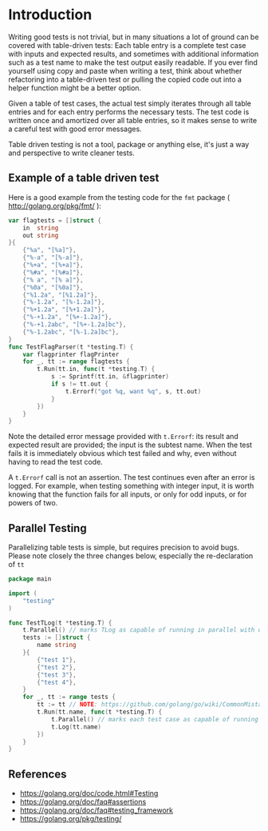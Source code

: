 # Introduction
Writing good tests is not trivial, but in many situations a lot of ground can be covered with table-driven tests: Each table entry is a complete test case with inputs and expected results, and sometimes with additional information such as a test name to make the test output easily readable.  If you ever find yourself using copy and paste when writing a test, think about whether refactoring into a table-driven test or pulling the copied code out into a helper function might be a better option.

Given a table of test cases, the actual test simply iterates through all table entries and for each entry performs the necessary tests. The test code is written once and amortized over all table entries, so it makes sense to write a careful test with good error messages.

Table driven testing is not a tool, package or anything else, it's just a way and perspective to write cleaner tests. 

## Example of a table driven test

Here is a good example from the testing code for the ` fmt ` package ( http://golang.org/pkg/fmt/ ):

```go
var flagtests = []struct {
	in  string
	out string
}{
	{"%a", "[%a]"},
	{"%-a", "[%-a]"},
	{"%+a", "[%+a]"},
	{"%#a", "[%#a]"},
	{"% a", "[% a]"},
	{"%0a", "[%0a]"},
	{"%1.2a", "[%1.2a]"},
	{"%-1.2a", "[%-1.2a]"},
	{"%+1.2a", "[%+1.2a]"},
	{"%-+1.2a", "[%+-1.2a]"},
	{"%-+1.2abc", "[%+-1.2a]bc"},
	{"%-1.2abc", "[%-1.2a]bc"},
}
func TestFlagParser(t *testing.T) {
	var flagprinter flagPrinter
	for _, tt := range flagtests {
		t.Run(tt.in, func(t *testing.T) {
			s := Sprintf(tt.in, &flagprinter)
			if s != tt.out {
				t.Errorf("got %q, want %q", s, tt.out)
			}
		})
	}
}
```

Note the detailed error message provided with ` t.Errorf `: its result and expected result are provided; the input is the subtest name. When the test fails it is immediately obvious which test failed and why, even without having to read the test code.

A ` t.Errorf ` call is not an assertion. The test continues even after an error is logged. For example, when testing something with integer input, it is worth knowing that the function fails for all inputs, or only for odd inputs, or for powers of two.

## Parallel Testing

Parallelizing table tests is simple, but requires precision to avoid bugs.
Please note closely the three changes below, especially the re-declaration of `tt`

```go
package main

import (
	"testing"
)

func TestTLog(t *testing.T) {
	t.Parallel() // marks TLog as capable of running in parallel with other tests
	tests := []struct {
		name string
	}{
		{"test 1"},
		{"test 2"},
		{"test 3"},
		{"test 4"},
	}
	for _, tt := range tests {
		tt := tt // NOTE: https://github.com/golang/go/wiki/CommonMistakes#using-goroutines-on-loop-iterator-variables
		t.Run(tt.name, func(t *testing.T) {
			t.Parallel() // marks each test case as capable of running in parallel with each other 
			t.Log(tt.name)
		})
	}
}
```

## References

  * https://golang.org/doc/code.html#Testing
  * https://golang.org/doc/faq#assertions
  * https://golang.org/doc/faq#testing_framework
  * https://golang.org/pkg/testing/